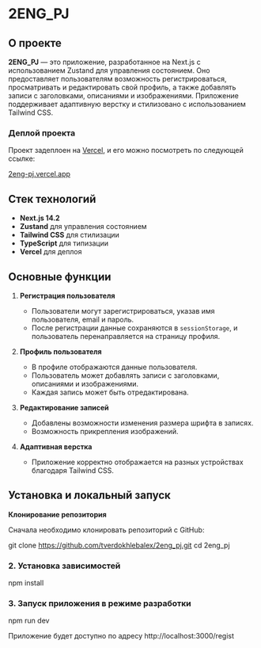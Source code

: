 # 2ENG_PJ

## О проекте

**2ENG_PJ** — это приложение, разработанное на Next.js с использованием Zustand для управления состоянием. Оно предоставляет пользователям возможность регистрироваться, просматривать и редактировать свой профиль, а также добавлять записи с заголовками, описаниями и изображениями. Приложение поддерживает адаптивную верстку и стилизовано с использованием Tailwind CSS.

### Деплой проекта

Проект задеплоен на [Vercel](https://vercel.com), и его можно посмотреть по следующей ссылке:

[2eng-pj.vercel.app](https://2eng-pj.vercel.app)

## Стек технологий

- **Next.js 14.2**
- **Zustand** для управления состоянием
- **Tailwind CSS** для стилизации
- **TypeScript** для типизации
- **Vercel** для деплоя

## Основные функции

1. **Регистрация пользователя**

   - Пользователи могут зарегистрироваться, указав имя пользователя, email и пароль.
   - После регистрации данные сохраняются в `sessionStorage`, и пользователь перенаправляется на страницу профиля.

2. **Профиль пользователя**

   - В профиле отображаются данные пользователя.
   - Пользователь может добавлять записи с заголовками, описаниями и изображениями.
   - Каждая запись может быть отредактирована.

3. **Редактирование записей**

   - Добавлены возможности изменения размера шрифта в записях.
   - Возможность прикрепления изображений.

4. **Адаптивная верстка**
   - Приложение корректно отображается на разных устройствах благодаря Tailwind CSS.

## Установка и локальный запуск

**Клонирование репозитория**

Сначала необходимо клонировать репозиторий с GitHub:

git clone https://github.com/tverdokhlebalex/2eng_pj.git
cd 2eng_pj

### 2. Установка зависимостей

npm install

### 3. Запуск приложения в режиме разработки

npm run dev

Приложение будет доступно по адресу http://localhost:3000/regist
